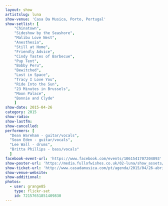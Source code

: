 ```yaml
---
layout: show
artistslug: luna
show-venue: 'Casa Da Musica, Porto, Portugal'
show-setlist: [
    "Chinatown",
    "Sideshow by the Seashore",
    "Malibu Love Nest",
    "Anesthesia",
    "Still at Home",
    "Friendly Advice",
    "Cindy Tastes of Barbecue",
    "Pup Tent",
    "Bobby Peru",
    "Bewitched",
    "Lost in Space",
    "Tracy I Love You",
    "Ride Into the Sun",
    "23 Minutes in Brussels",
    "Moon Palace",
    "Bonnie and Clyde"
    ]
show-date: 2015-04-26
category: 2015
show-radio:
show-lastfm:
show-cancelled:
performers: [
  "Dean Wareham - guitar/vocals",
  "Sean Eden - guitar/vocals",
  "Lee Wall - drums",
  "Britta Phillips - bass/vocals"
  ]
facebook-event-url: 'https://www.facebook.com/events/1061541707204893'
show-poster-url: 'https://media.fullofwishes.co.uk/02-luna/show_assets/2015-04-26/20150426-luna-porto-poster.jpg'
show-ticket-url: 'http://www.casadamusica.com/pt/agenda/2015/04/26-abril-2015-luna'
show-venue-website:
show-additional:
photos:
  - user: grange85
    type: flickr-set
    id: 72157651851409830
---
```

